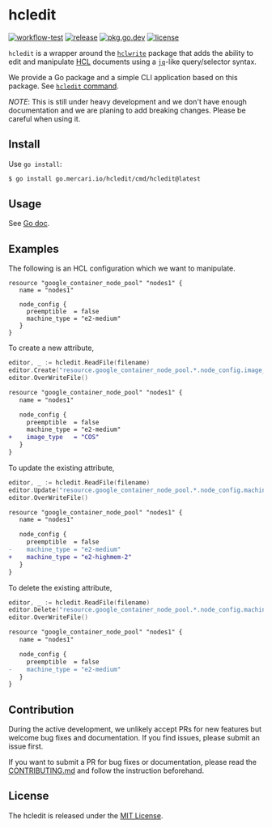 # hcledit

[![workflow-test][workflow-test-badge]][workflow-test]
[![release][release-badge]][release]
[![pkg.go.dev][pkg.go.dev-badge]][pkg.go.dev]
[![license][license-badge]][license]

`hcledit` is a wrapper around the [`hclwrite`](https://pkg.go.dev/github.com/hashicorp/hcl/v2/hclwrite) package that adds the ability to edit and manipulate [HCL](https://github.com/hashicorp/hcl) documents using a [`jq`](https://github.com/stedolan/jq)-like query/selector syntax.

We provide a Go package and a simple CLI application based on this package. See [`hcledit` command](cmd/hcledit/README.md).

*NOTE*: This is still under heavy development and we don't have enough documentation and we are planing to add breaking changes. Please be careful when using it.

## Install

Use `go install`:

```bash
$ go install go.mercari.io/hcledit/cmd/hcledit@latest
```

## Usage

See [Go doc][pkg.go.dev].

## Examples

The following is an HCL configuration which we want to manipulate.

```hcl
resource "google_container_node_pool" "nodes1" {
   name = "nodes1"

   node_config {
     preemptible  = false
     machine_type = "e2-medium"
   }
}
```

To create a new attribute,

```go
editor, _ := hcledit.ReadFile(filename)
editor.Create("resource.google_container_node_pool.*.node_config.image_type", "COS")
editor.OverWriteFile()
```

```diff
resource "google_container_node_pool" "nodes1" {
   name = "nodes1"

   node_config {
     preemptible  = false
     machine_type = "e2-medium"
+    image_type   = "COS"
   }
}
```

To update the existing attribute,

```go
editor, _ := hcledit.ReadFile(filename)
editor.Update("resource.google_container_node_pool.*.node_config.machine_type", "e2-highmem-2")
editor.OverWriteFile()
```

```diff
resource "google_container_node_pool" "nodes1" {
   name = "nodes1"

   node_config {
     preemptible  = false
-    machine_type = "e2-medium"
+    machine_type = "e2-highmem-2"
   }
}
```

To delete the existing attribute,

```go
editor, _ := hcledit.ReadFile(filename)
editor.Delete("resource.google_container_node_pool.*.node_config.machine_type")
editor.OverWriteFile()
```

```diff
resource "google_container_node_pool" "nodes1" {
   name = "nodes1"

   node_config {
     preemptible  = false
-    machine_type = "e2-medium"
   }
}
```

## Contribution

During the active development, we unlikely accept PRs for new features but welcome bug fixes and documentation.
If you find issues, please submit an issue first.

If you want to submit a PR for bug fixes or documentation, please read the [CONTRIBUTING.md](CONTRIBUTING.md) and follow the instruction beforehand.

## License

The hcledit is released under the [MIT License](LICENSE).

<!-- badge links -->

[workflow-test]: https://github.com/mercari/hcledit/actions?query=workflow%3ATest
[workflow-test-badge]: https://img.shields.io/github/workflow/status/mercari/hcledit/Test?label=Test&style=for-the-badge&logo=github

[release]: https://github.com/mercari/hcledit/releases
[release-badge]: https://img.shields.io/github/v/release/mercari/hcledit?style=for-the-badge&logo=github

[pkg.go.dev]: https://pkg.go.dev/go.mercari.io/hcledit
[pkg.go.dev-badge]: http://bit.ly/pkg-go-dev-badge

[license]: LICENSE
[license-badge]: https://img.shields.io/github/license/mercari/hcledit?style=for-the-badge
